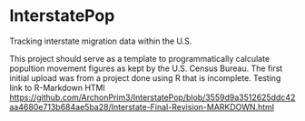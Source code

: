 # InterstatePop
Tracking interstate migration data within the U.S.

This project should serve as a template to programmatically calculate popultion movement figures as kept by the U.S. Census Bureau. The first initial upload was from a project done using R that is incomplete. 
Testing link to R-Markdown HTMl https://github.com/ArchonPrim3/InterstatePop/blob/3559d9a3512625ddc42aa4680e713b684ae5ba28/Interstate-Final-Revision-MARKDOWN.html
